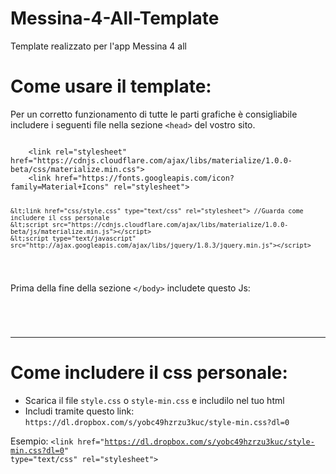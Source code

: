 # Messina-4-All-Template
Template realizzato per l'app Messina 4 all

# Come usare il template:

Per un corretto funzionamento di tutte le parti grafiche è consigliabile includere 
i seguenti file nella sezione <code>&lt;head></code> del vostro sito.

<code>
    &lt;link rel="stylesheet" href="https://cdnjs.cloudflare.com/ajax/libs/materialize/1.0.0-beta/css/materialize.min.css">
    &lt;link href="https://fonts.googleapis.com/icon?family=Material+Icons" rel="stylesheet">
    
    &lt;link href="css/style.css" type="text/css" rel="stylesheet"> //Guarda come includere il css personale
    &lt;script src="https://cdnjs.cloudflare.com/ajax/libs/materialize/1.0.0-beta/js/materialize.min.js"></script>
    &lt;script type="text/javascript" src="http://ajax.googleapis.com/ajax/libs/jquery/1.8.3/jquery.min.js"></script>
  </code>
  
 Prima della fine della sezione <code>&lt;/body></code> includete questo Js:
 
 <code>
   <script src='http://cdnjs.cloudflare.com/ajax/libs/jquery/2.1.3/jquery.min.js'></script>
  </code>
  
  
------------------------------------------------------------------------------------------------------------------------------------------



# Come includere il css personale:

<ul>
<li>Scarica il file <code>style.css</code> o <code>style-min.css</code> e includilo nel tuo html</li>
  <li>Includi tramite questo link: <code>https://dl.dropbox.com/s/yobc49hzrzu3kuc/style-min.css?dl=0</code></li>
  </ul>
  
  Esempio: <code>&lt;link href="https://dl.dropbox.com/s/yobc49hzrzu3kuc/style-min.css?dl=0" type="text/css" rel="stylesheet"></code>
  
  
